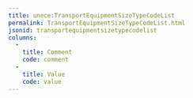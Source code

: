 ```yaml
---
title: unece:TransportEquipmentSizeTypeCodeList
permalink: TransportEquipmentSizeTypeCodeList.html
jsonid: transportequipmentsizetypecodelist
columns:
  - 
    title: Comment
    code: comment
  - 
    title: Value
    code: value
---
```

